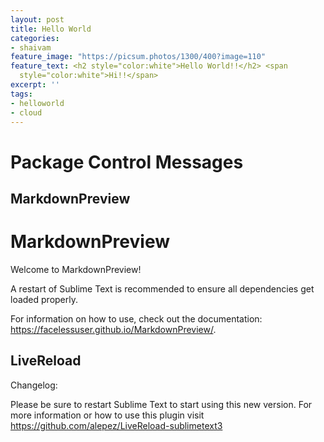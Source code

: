 ```yaml
---
layout: post
title: Hello World
categories:
- shaivam
feature_image: "https://picsum.photos/1300/400?image=110"
feature_text: <h2 style="color:white">Hello World!!</h2> <span
  style="color:white">Hi!!</span>
excerpt: ''
tags:
- helloworld
- cloud
---
```




Package Control Messages
========================

MarkdownPreview
---------------

  # MarkdownPreview

  Welcome to MarkdownPreview!

  A restart of Sublime Text is recommended to ensure all dependencies get  
  loaded properly.

  For information on how to use, check out the documentation:
  https://facelessuser.github.io/MarkdownPreview/.

LiveReload
----------

  Changelog:

  Please be sure to restart Sublime Text to start using this new version. For more information or how to use this plugin visit https://github.com/alepez/LiveReload-sublimetext3